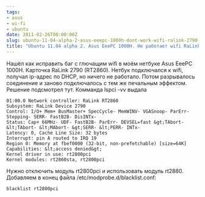 ```yaml
---
tags:
- asus
- wi-fi
- ubuntu
date: 2011-02-26T00:00:00Z
slug: ubuntu-11-04-alpha-2-asus-eeepc-1000h-dont-work-wifi-ralink-2790-rt2860
title: "Ubuntu 11.04 alpha 2. Asus EeePC 1000H. Не работает wifi RaLink 2790 (RT2860)"
---
```


Нашёл как исправить баг с глючащим wifi в моём нетбуке Asus EeePC 1000H. Карточка RaLink 2790 (RT2860). Нетбук подключался к wifi, получал ip-адрес по DHCP, но ничего не работало. Потом разрывалось соединение и заново подключалось с тем же печальным эффектом. Решение подсмотрел тут. Комманда lspci -vv выдала

```
01:00.0 Network controller: RaLink RT2860
Subsystem: RaLink Device 2790
Control: I/O+ Mem+ BusMaster+ SpecCycle- MemWINV- VGASnoop- ParErr- Stepping- SERR- FastB2B- DisINTx-
Status: Cap+ 66MHz- UDF- FastB2B- ParErr- DEVSEL=fast &gt;TAbort- &lt;TAbort- &lt;MAbort- &gt;SERR- &lt;PERR- INTx-
Latency: 0, Cache Line Size: 32 bytes
Interrupt: pin A routed to IRQ 19
Region 0: Memory at fbef0000 (32-bit, non-prefetchable) [size=64K]
Capabilities: &lt;access denied&gt;
Kernel driver in use: rt2800pci
Kernel modules: rt2860sta, rt2800pci
```

Нужно отключить модуль rt2800pci и использовать модуль rt2860. Добавляем в конец файла /etc/modprobe.d/blacklist.conf:

```
blacklist rt2800pci
```
